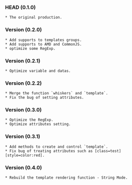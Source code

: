 ### HEAD (0.1.0)
	* The original production.
### Version (0.2.0)
	* Add supports to templates groups.
	* Add supports to AMD and CommonJS.
	* optimize some RegExp.
### Version (0.2.1)
	* Optimize variable and datas.
### Version (0.2.2)
	* Merge the function `whiskers` and `template`.
	* Fix the bug of setting attributes.
### Version (0.3.0)
	* Optimize the RegExp.
	* Optimize attributes setting.
### Version (0.3.1)
	* Add methods to create and control `template`.
	* Fix bug of treating attributes such as [class=test][style=color:red].
### Version (0.4.0)
	* Rebuild the template rendering function - String Mode.
